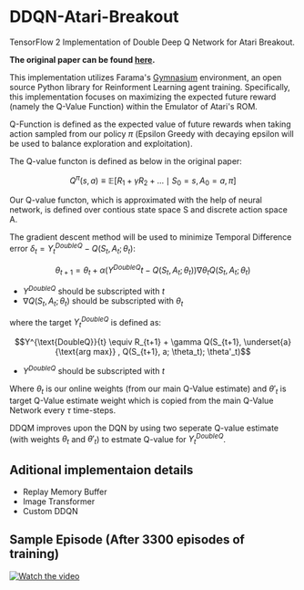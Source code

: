 # DDQN-Atari-Breakout
TensorFlow 2 Implementation of Double Deep Q Network for Atari Breakout. 

**The original paper can be found [here](https://arxiv.org/pdf/1509.06461).**

This implementation utilizes Farama's [Gymnasium](https://github.com/Farama-Foundation/Gymnasium) environment, an open source Python library for Reinforment Learning agent training. Specifically, this implementation focuses on maximizing the expected future reward (namely the Q-Value Function) within the Emulator of Atari's ROM.

Q-Function is defined as the expected value of future rewards when taking action sampled from our policy $\pi$ (Epsilon Greedy with decaying epsilon will be used to balance exploration and exploitation).

The Q-value functon is defined as below in the original paper:

$$Q^\pi(s, a) \equiv \mathbb{E} \left[ R_1 + \gamma R_2 + \dots \mid S_0 = s, A_0 = a, \pi \right]$$


Our Q-value functon, which is approximated with the help of neural network, is defined over contious state space S and discrete action space A.

The gradient descent method will be used to minimize Temporal Difference error $\delta_t = Y^{DoubleQ}_t - Q(S_t, A_t; \theta_t)$:

$$\theta_{t+1} = \theta_t + \alpha\big(Y^{DoubleQ}t - Q(S_t, A_t; \theta_t)\big) \nabla{\theta_t} Q(S_t, A_t; \theta_t)$$

- $Y^{DoubleQ}$ should be subscripted with $t$
- $\nabla Q(S_t, A_t; \theta_t)$ should be subscripted with $\theta_t$

where the target $Y^{DoubleQ}_t$ is defined as:

$$Y^{\text{DoubleQ}}{t} \equiv R_{t+1} + \gamma Q(S_{t+1}, \underset{a}{\text{arg max}} , Q(S_{t+1}, a; \theta_t); \theta'_t)$$

- $Y^{DoubleQ}$ should be subscripted with $t$

Where $\theta_t$ is our online weights (from our main Q-Value estimate) and $\theta'_t$ is target Q-Value estimate weight which is copied from the main Q-Value Network every $\tau$ time-steps.

DDQM improves upon the DQN by using two seperate Q-value estimate (with weights $\theta_t$ and $\theta'_t$) to estmate Q-value for $Y^{DoubleQ}_t$.

## Aditional implementaion details
* Replay Memory Buffer
* Image Transformer
* Custom DDQN

## Sample Episode (After 3300 episodes of training)

[![Watch the video](https://img.youtube.com/vi/Bu5OjPkXfDc/0.jpg)](https://youtu.be/Bu5OjPkXfDc)
